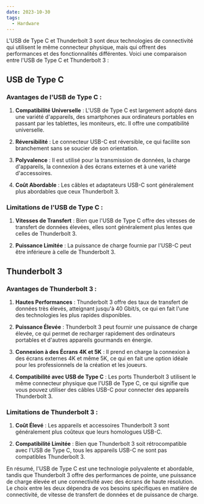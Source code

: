```yaml
---
date: 2023-10-30
tags:
  - Hardware
---
```


L'USB de Type C et Thunderbolt 3 sont deux technologies de connectivité qui utilisent le même connecteur physique, mais qui offrent des performances et des fonctionnalités différentes. Voici une comparaison entre l'USB de Type C et Thunderbolt 3 :

## USB de Type C

### Avantages de l'USB de Type C :
1. **Compatibilité Universelle** : L'USB de Type C est largement adopté dans une variété d'appareils, des smartphones aux ordinateurs portables en passant par les tablettes, les moniteurs, etc. Il offre une compatibilité universelle.

2. **Réversibilité** : Le connecteur USB-C est réversible, ce qui facilite son branchement sans se soucier de son orientation.

3. **Polyvalence** : Il est utilisé pour la transmission de données, la charge d'appareils, la connexion à des écrans externes et à une variété d'accessoires.

4. **Coût Abordable** : Les câbles et adaptateurs USB-C sont généralement plus abordables que ceux Thunderbolt 3.

### Limitations de l'USB de Type C :
1. **Vitesses de Transfert** : Bien que l'USB de Type C offre des vitesses de transfert de données élevées, elles sont généralement plus lentes que celles de Thunderbolt 3.

2. **Puissance Limitée** : La puissance de charge fournie par l'USB-C peut être inférieure à celle de Thunderbolt 3.

## Thunderbolt 3

### Avantages de Thunderbolt 3 :
1. **Hautes Performances** : Thunderbolt 3 offre des taux de transfert de données très élevés, atteignant jusqu'à 40 Gbit/s, ce qui en fait l'une des technologies les plus rapides disponibles.

2. **Puissance Élevée** : Thunderbolt 3 peut fournir une puissance de charge élevée, ce qui permet de recharger rapidement des ordinateurs portables et d'autres appareils gourmands en énergie.

3. **Connexion à des Écrans 4K et 5K** : Il prend en charge la connexion à des écrans externes 4K et même 5K, ce qui en fait une option idéale pour les professionnels de la création et les joueurs.

4. **Compatibilité avec USB de Type C** : Les ports Thunderbolt 3 utilisent le même connecteur physique que l'USB de Type C, ce qui signifie que vous pouvez utiliser des câbles USB-C pour connecter des appareils Thunderbolt 3.

### Limitations de Thunderbolt 3 :
1. **Coût Élevé** : Les appareils et accessoires Thunderbolt 3 sont généralement plus coûteux que leurs homologues USB-C.

2. **Compatibilité Limitée** : Bien que Thunderbolt 3 soit rétrocompatible avec l'USB de Type C, tous les appareils USB-C ne sont pas compatibles Thunderbolt 3.

En résumé, l'USB de Type C est une technologie polyvalente et abordable, tandis que Thunderbolt 3 offre des performances de pointe, une puissance de charge élevée et une connectivité avec des écrans de haute résolution. Le choix entre les deux dépendra de vos besoins spécifiques en matière de connectivité, de vitesse de transfert de données et de puissance de charge.